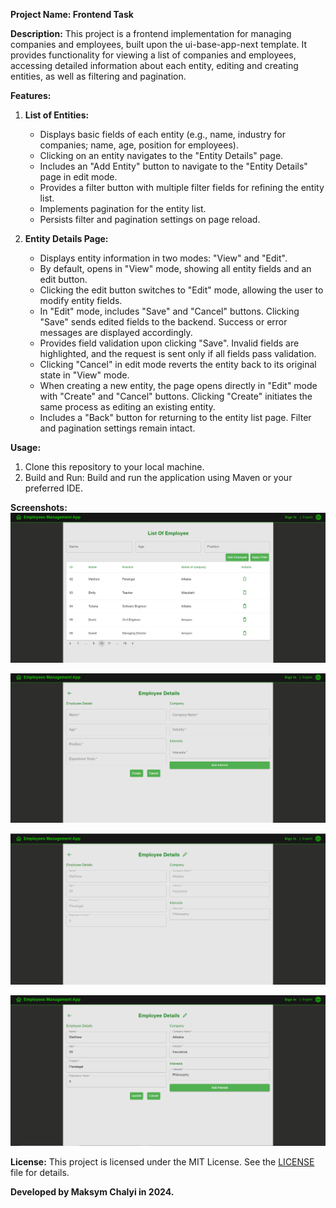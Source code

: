 **Project Name: Frontend Task**

**Description:**
This project is a frontend implementation for managing companies and employees, built upon the ui-base-app-next template. It provides functionality for viewing a list of companies and employees, accessing detailed information about each entity, editing and creating entities, as well as filtering and pagination.

**Features:**
1. **List of Entities:**
    - Displays basic fields of each entity (e.g., name, industry for companies; name, age, position for employees).
    - Clicking on an entity navigates to the "Entity Details" page.
    - Includes an "Add Entity" button to navigate to the "Entity Details" page in edit mode.
    - Provides a filter button with multiple filter fields for refining the entity list.
    - Implements pagination for the entity list.
    - Persists filter and pagination settings on page reload.

2. **Entity Details Page:**
    - Displays entity information in two modes: "View" and "Edit".
    - By default, opens in "View" mode, showing all entity fields and an edit button.
    - Clicking the edit button switches to "Edit" mode, allowing the user to modify entity fields.
    - In "Edit" mode, includes "Save" and "Cancel" buttons. Clicking "Save" sends edited fields to the backend. Success or error messages are displayed accordingly.
    - Provides field validation upon clicking "Save". Invalid fields are highlighted, and the request is sent only if all fields pass validation.
    - Clicking "Cancel" in edit mode reverts the entity back to its original state in "View" mode.
    - When creating a new entity, the page opens directly in "Edit" mode with "Create" and "Cancel" buttons. Clicking "Create" initiates the same process as editing an existing entity.
    - Includes a "Back" button for returning to the entity list page. Filter and pagination settings remain intact.


**Usage:**
1. Clone this repository to your local machine.
2. Build and Run: Build and run the application using Maven or your preferred IDE.

**Screenshots:**
![img.png](img/img.png)

![img_1.png](img/img_1.png)

![img_2.png](img/img_2.png)

![img_3.png](img/img_3.png)





**License:**
This project is licensed under the MIT License. See the [LICENSE](LICENSE.md) file for details.

**Developed by Maksym Chalyi in 2024.**
